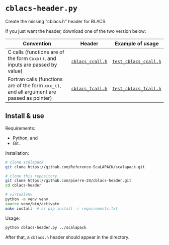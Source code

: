 # `cblacs-header.py`

Create the missing "cblacs.h" header for BLACS.

If you just want the header, download one of the two version below:

| Convention                                                                                 | Header                                                                                                 | Example of usage                                     |
|--------------------------------------------------------------------------------------------|--------------------------------------------------------------------------------------------------------|------------------------------------------------------|
| C calls (functions are of the form `Cxxx()`, and inputs are passed by value)               | [`cblacs_ccall.h`](https://github.com/pierre-24/cblacs-header/releases/download/latest/cblacs_ccall.h) | [`test_cblacs_ccall.h`](./tests/test_cblacs_ccall.c) |
| Fortran calls (functions are of the form `xxx_()`, and all argument are passed as pointer) | [`cblacs_fcall.h`](https://github.com/pierre-24/cblacs-header/releases/download/latest/cblacs_fcall.h) | [`test_cblacs_fcall.h`](./tests/test_cblacs_fcall.c) |

## Install & use

Requirements:

+ Python, and
+ Git.

Installation:

```bash
# clone scalapack
git clone https://github.com/Reference-ScaLAPACK/scalapack.git

# clone this repository
git clone https://github.com/pierre-24/cblacs-header.git
cd cblacs-header

# virtualenv
python -m venv venv
source venv/bin/activate
make install  # or pip install -r requirements.txt
```

Usage:

```bash
python cblacs-header.py ../scalapack
```

After that, a `cblacs.h` header should appear in the directory.